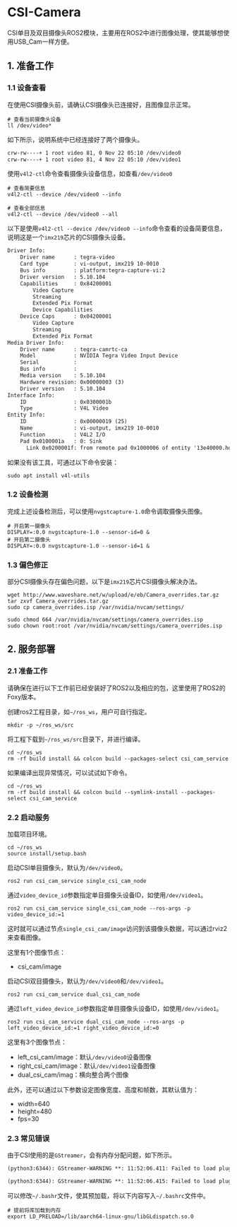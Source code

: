 # CSI-Camera
CSI单目及双目摄像头ROS2模块，主要用在ROS2中进行图像处理，使其能够想使用USB_Cam一样方便。

## 1. 准备工作

### 1.1 设备查看
在使用CSI摄像头前，请确认CSI摄像头已连接好，且图像显示正常。
``` shell
# 查看当前摄像头设备
ll /dev/video*
```
如下所示，说明系统中已经连接好了两个摄像头。
``` txt
crw-rw----+ 1 root video 81, 0 Nov 22 05:10 /dev/video0
crw-rw----+ 1 root video 81, 4 Nov 22 05:10 /dev/video1
```
使用`v4l2-ctl`命令查看摄像头设备信息，如查看`/dev/video0`
``` shell
# 查看简要信息
v4l2-ctl --device /dev/video0 --info

# 查看全部信息
v4l2-ctl --device /dev/video0 --all
```

以下是使用`v4l2-ctl --device /dev/video0 --info`命令查看的设备简要信息，说明这是一个`imx219`芯片的CSI摄像头设备。
``` txt
Driver Info:
	Driver name      : tegra-video
	Card type        : vi-output, imx219 10-0010
	Bus info         : platform:tegra-capture-vi:2
	Driver version   : 5.10.104
	Capabilities     : 0x84200001
		Video Capture
		Streaming
		Extended Pix Format
		Device Capabilities
	Device Caps      : 0x04200001
		Video Capture
		Streaming
		Extended Pix Format
Media Driver Info:
	Driver name      : tegra-camrtc-ca
	Model            : NVIDIA Tegra Video Input Device
	Serial           : 
	Bus info         : 
	Media version    : 5.10.104
	Hardware revision: 0x00000003 (3)
	Driver version   : 5.10.104
Interface Info:
	ID               : 0x0300001b
	Type             : V4L Video
Entity Info:
	ID               : 0x00000019 (25)
	Name             : vi-output, imx219 10-0010
	Function         : V4L2 I/O
	Pad 0x0100001a   : 0: Sink
	  Link 0x0200001f: from remote pad 0x1000006 of entity '13e40000.host1x:nvcsi@15a00000-': Data, Enabled
```

如果没有该工具，可通过以下命令安装：
```shell
sudo apt install v4l-utils 
```

### 1.2 设备检测
完成上述设备检测后，可以使用`nvgstcapture-1.0`命令调取摄像头图像。
```shell
# 开启第一摄像头
DISPLAY=:0.0 nvgstcapture-1.0 --sensor-id=0 &
# 开启第二摄像头
DISPLAY=:0.0 nvgstcapture-1.0 --sensor-id=1 &
```

### 1.3 偏色修正
部分CSI摄像头存在偏色问题，以下是`imx219`芯片CSI摄像头解决办法。
```shell
wget http://www.waveshare.net/w/upload/e/eb/Camera_overrides.tar.gz
tar zxvf Camera_overrides.tar.gz 
sudo cp camera_overrides.isp /var/nvidia/nvcam/settings/

sudo chmod 664 /var/nvidia/nvcam/settings/camera_overrides.isp
sudo chown root:root /var/nvidia/nvcam/settings/camera_overrides.isp
```

## 2. 服务部署

### 2.1 准备工作

请确保在进行以下工作前已经安装好了ROS2以及相应的包，这里使用了ROS2的Foxy版本。

创建ros2工程目录，如`~/ros_ws`，用户可自行指定。
``` shell
mkdir -p ~/ros_ws/src
```
将工程下载到`~/ros_ws/src`目录下，并进行编译。
``` shell
cd ~/ros_ws
rm -rf build install && colcon build --packages-select csi_cam_service
```

如果编译出现异常情况，可以试试如下命令。
``` shell
cd ~/ros_ws
rm -rf build install && colcon build --symlink-install --packages-select csi_cam_service
```

### 2.2 启动服务

加载项目环境。
``` shell
cd ~/ros_ws
source install/setup.bash 
```
启动CSI单目摄像头，默认为`/dev/video0`。
``` shell
ros2 run csi_cam_service single_csi_cam_node
``` 
通过`video_device_id`参数指定单目摄像头设备ID，如使用`/dev/video1`。
``` shell
ros2 run csi_cam_service single_csi_cam_node --ros-args -p video_device_id:=1
```
这时就可以通过节点`single_csi_cam/image`访问到该摄像头数据，可以通过rviz2来查看图像。

这里有1个图像节点：
- csi_cam/image

启动CSI双目摄像头，默认为`/dev/video0`和`/dev/video1`。
``` shell
ros2 run csi_cam_service dual_csi_cam_node 
```
通过`left_video_device_id`参数指定单目摄像头设备ID，如使用`/dev/video1`。
``` shell
ros2 run csi_cam_service dual_csi_cam_node --ros-args -p left_video_device_id:=1 right_video_device_id:=0
```

这里有3个图像节点：
- left_csi_cam/image：默认`/dev/video0`设备图像
- right_csi_cam/image：默认`/dev/video1`设备图像
- dual_csi_cam/imag：横向整合两个图像

此外，还可以通过以下参数设定图像宽度、高度和帧数，其默认值为：
-    width=640
-    height=480
-    fps=30

### 2.3 常见错误
由于CSI使用的是`GStreamer`，会有内存分配问题，如下所示。
``` txt
(python3:6344): GStreamer-WARNING **: 11:52:06.411: Failed to load plugin '/usr/lib/aarch64-linux-gnu/gstreamer-1.0/libgstnvarguscamerasrc.so': /lib/aarch64-linux-gnu/libGLdispatch.so.0: cannot allocate memory in static TLS block

(python3:6344): GStreamer-WARNING **: 11:52:06.415: Failed to load plugin '/usr/lib/aarch64-linux-gnu/gstreamer-1.0/libgstnvvidconv.so': /lib/aarch64-linux-gnu/libGLdispatch.so.0: cannot allocate memory in static TLS block」
```

可以修改`~/.bashr`文件，使其预加载，将以下内容写入`~/.bashrc`文件中。
``` shell
# 提前将库加载到内存
export LD_PRELOAD=/lib/aarch64-linux-gnu/libGLdispatch.so.0
```